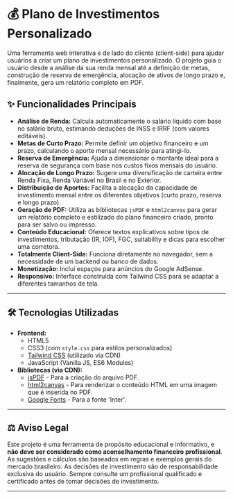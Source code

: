 # 💰 Plano de Investimentos Personalizado

Uma ferramenta web interativa e de lado do cliente (client-side) para ajudar usuários a criar um plano de investimentos personalizado. O projeto guia o usuário desde a análise da sua renda mensal até a definição de metas, construção de reserva de emergência, alocação de ativos de longo prazo e, finalmente, gera um relatório completo em PDF.

## ✨ Funcionalidades Principais

* **Análise de Renda:** Calcula automaticamente o salário líquido com base no salário bruto, estimando deduções de INSS e IRRF (com valores editáveis).
* **Metas de Curto Prazo:** Permite definir um objetivo financeiro e um prazo, calculando o aporte mensal necessário para atingi-lo.
* **Reserva de Emergência:** Ajuda a dimensionar o montante ideal para a reserva de segurança com base nos custos fixos mensais do usuário.
* **Alocação de Longo Prazo:** Sugere uma diversificação de carteira entre Renda Fixa, Renda Variável no Brasil e no Exterior.
* **Distribuição de Aportes:** Facilita a alocação da capacidade de investimento mensal entre os diferentes objetivos (curto prazo, reserva e longo prazo).
* **Geração de PDF:** Utiliza as bibliotecas `jsPDF` e `html2canvas` para gerar um relatório completo e estilizado do plano financeiro criado, pronto para ser salvo ou impresso.
* **Conteúdo Educacional:** Oferece textos explicativos sobre tipos de investimentos, tributação (IR, IOF), FGC, suitability e dicas para escolher uma corretora.
* **Totalmente Client-Side:** Funciona diretamente no navegador, sem a necessidade de um backend ou banco de dados.
* **Monetização:** Inclui espaços para anúncios do Google AdSense.
* **Responsivo:** Interface construída com Tailwind CSS para se adaptar a diferentes tamanhos de tela.

-----

## 🛠️ Tecnologias Utilizadas

* **Frontend:**
  * HTML5
  * CSS3 (com `style.css` para estilos personalizados)
  * [Tailwind CSS](https://tailwindcss.com/) (utilizado via CDN)
  * JavaScript (Vanilla JS, ES6 Modules)
* **Bibliotecas (via CDN):**
  * [jsPDF](https://github.com/parallax/jsPDF) - Para a criação do arquivo PDF.
  * [html2canvas](https://html2canvas.hertzen.com/) - Para renderizar o conteúdo HTML em uma imagem que é inserida no PDF.
  * [Google Fonts](https://fonts.google.com/) - Para a fonte 'Inter'.

-----

## ⚖️ Aviso Legal

Este projeto é uma ferramenta de propósito educacional e informativo, e **não deve ser considerado como aconselhamento financeiro profissional**. As sugestões e cálculos são baseados em regras e exemplos gerais do mercado brasileiro. As decisões de investimento são de responsabilidade exclusiva do usuário. Sempre consulte um profissional qualificado e certificado antes de tomar decisões de investimento.

-----
